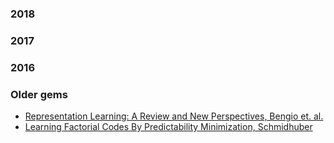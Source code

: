 ### 2018 



### 2017

### 2016

### Older gems

* [Representation Learning: A Review and New Perspectives, Bengio et. al.](https://arxiv.org/abs/1206.5538?context=cs)
* [Learning Factorial Codes By Predictability Minimization, Schmidhuber](https://www.mitpressjournals.org/doi/pdf/10.1162/neco.1992.4.6.863)
